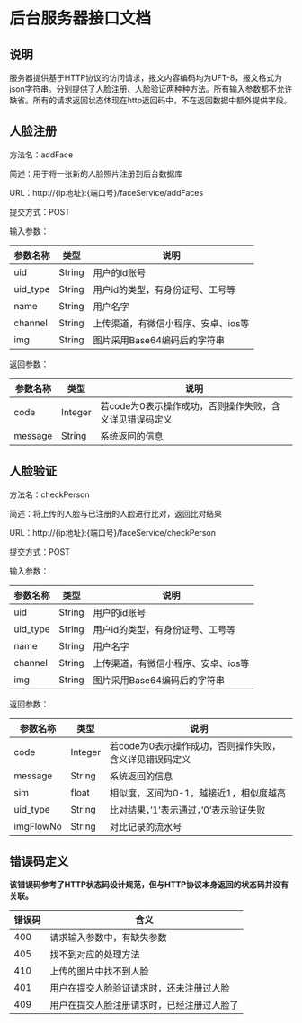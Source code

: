 # 后台服务器接口文档
## 说明
服务器提供基于HTTP协议的访问请求，报文内容编码均为UFT-8，报文格式为json字符串。分别提供了人脸注册、人脸验证两种种方法。所有输入参数都不允许缺省。所有的请求返回状态体现在http返回码中，不在返回数据中额外提供字段。  
  
  
## 人脸注册
方法名：addFace

简述：用于将一张新的人脸照片注册到后台数据库

URL：http://{ip地址}:{端口号}/faceService/addFaces

提交方式：POST

输入参数：  

参数名称 | 类型 | 说明  
-|-|---
uid | String | 用户的id账号
uid_type | String | 用户id的类型，有身份证号、工号等
name | String | 用户名字
channel | String | 上传渠道，有微信小程序、安卓、ios等
img | String | 图片采用Base64编码后的字符串

返回参数：  

参数名称 | 类型 | 说明  
-|-|---
code | Integer | 若code为0表示操作成功，否则操作失败，含义详见错误码定义
message | String | 系统返回的信息
  

## 人脸验证
方法名：checkPerson

简述：将上传的人脸与已注册的人脸进行比对，返回比对结果

URL：http://{ip地址}:{端口号}/faceService/checkPerson

提交方式：POST

输入参数：  

参数名称 | 类型 | 说明  
-|-|---
uid | String | 用户的id账号
uid_type | String | 用户id的类型，有身份证号、工号等
name | String | 用户名字
channel | String | 上传渠道，有微信小程序、安卓、ios等
img | String | 图片采用Base64编码后的字符串

返回参数：  

参数名称 | 类型 | 说明  
-|-|---
code | Integer | 若code为0表示操作成功，否则操作失败，含义详见错误码定义
message | String | 系统返回的信息
sim | float | 相似度，区间为0-1，越接近1，相似度越高
uid_type | String | 比对结果，’1’表示通过，’0’表示验证失败
imgFlowNo | String | 对比记录的流水号
  
  
## 错误码定义
**该错误码参考了HTTP状态码设计规范，但与HTTP协议本身返回的状态码并没有关联。**

错误码 | 含义
-|----
400 | 请求输入参数中，有缺失参数
405 | 找不到对应的处理方法
410 | 上传的图片中找不到人脸
401 | 用户在提交人脸验证请求时，还未注册过人脸
409 | 用户在提交人脸注册请求时，已经注册过人脸了